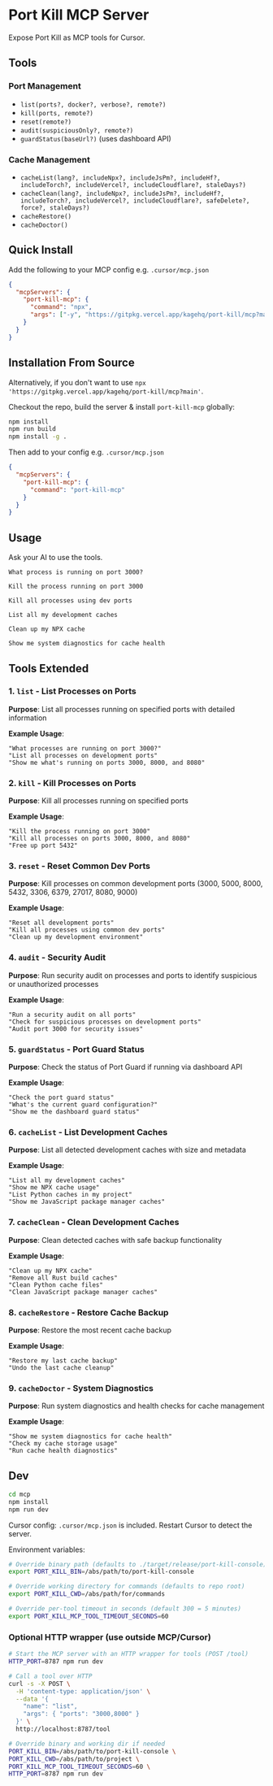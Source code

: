 # Port Kill MCP Server

Expose Port Kill as MCP tools for Cursor.

## Tools

### Port Management
- `list(ports?, docker?, verbose?, remote?)`
- `kill(ports, remote?)`
- `reset(remote?)`
- `audit(suspiciousOnly?, remote?)`
- `guardStatus(baseUrl?)` (uses dashboard API)

### Cache Management
- `cacheList(lang?, includeNpx?, includeJsPm?, includeHf?, includeTorch?, includeVercel?, includeCloudflare?, staleDays?)`
- `cacheClean(lang?, includeNpx?, includeJsPm?, includeHf?, includeTorch?, includeVercel?, includeCloudflare?, safeDelete?, force?, staleDays?)`
- `cacheRestore()`
- `cacheDoctor()`


## Quick Install

Add the following to your MCP config e.g. `.cursor/mcp.json`

```json
{
  "mcpServers": {
    "port-kill-mcp": {
      "command": "npx",
      "args": ["-y", "https://gitpkg.vercel.app/kagehq/port-kill/mcp?main"]
    }
  }
}
```

## Installation From Source

Alternatively, if you don't want to use `npx 'https://gitpkg.vercel.app/kagehq/port-kill/mcp?main'`.

Checkout the repo, build the server & install `port-kill-mcp` globally:
```bash
npm install
npm run build
npm install -g .
```

Then add to your config e.g. `.cursor/mcp.json`

```json
{
  "mcpServers": {
    "port-kill-mcp": {
      "command": "port-kill-mcp"
    }
  }
}
```

## Usage

Ask your AI to use the tools.

```text
What process is running on port 3000?
```

```text
Kill the process running on port 3000
```

```text
Kill all processes using dev ports
```

```text
List all my development caches
```

```text
Clean up my NPX cache
```

```text
Show me system diagnostics for cache health
```


## Tools Extended

### 1. **`list`** - List Processes on Ports
**Purpose**: List all processes running on specified ports with detailed information

**Example Usage**:
```text
"What processes are running on port 3000?"
"List all processes on development ports"
"Show me what's running on ports 3000, 8000, and 8080"
```

### 2. **`kill`** - Kill Processes on Ports
**Purpose**: Kill all processes running on specified ports

**Example Usage**:
```text
"Kill the process running on port 3000"
"Kill all processes on ports 3000, 8000, and 8080"
"Free up port 5432"
```

### 3. **`reset`** - Reset Common Dev Ports
**Purpose**: Kill processes on common development ports (3000, 5000, 8000, 5432, 3306, 6379, 27017, 8080, 9000)

**Example Usage**:
```text
"Reset all development ports"
"Kill all processes using common dev ports"
"Clean up my development environment"
```

### 4. **`audit`** - Security Audit
**Purpose**: Run security audit on processes and ports to identify suspicious or unauthorized processes

**Example Usage**:
```text
"Run a security audit on all ports"
"Check for suspicious processes on development ports"
"Audit port 3000 for security issues"
```

### 5. **`guardStatus`** - Port Guard Status
**Purpose**: Check the status of Port Guard if running via dashboard API

**Example Usage**:
```text
"Check the port guard status"
"What's the current guard configuration?"
"Show me the dashboard guard status"
```

### 6. **`cacheList`** - List Development Caches
**Purpose**: List all detected development caches with size and metadata

**Example Usage**:
```text
"List all my development caches"
"Show me NPX cache usage"
"List Python caches in my project"
"Show me JavaScript package manager caches"
```

### 7. **`cacheClean`** - Clean Development Caches
**Purpose**: Clean detected caches with safe backup functionality

**Example Usage**:
```text
"Clean up my NPX cache"
"Remove all Rust build caches"
"Clean Python cache files"
"Clean JavaScript package manager caches"
```

### 8. **`cacheRestore`** - Restore Cache Backup
**Purpose**: Restore the most recent cache backup

**Example Usage**:
```text
"Restore my last cache backup"
"Undo the last cache cleanup"
```

### 9. **`cacheDoctor`** - System Diagnostics
**Purpose**: Run system diagnostics and health checks for cache management

**Example Usage**:
```text
"Show me system diagnostics for cache health"
"Check my cache storage usage"
"Run cache health diagnostics"
```


## Dev

```bash
cd mcp
npm install
npm run dev
```

Cursor config: `.cursor/mcp.json` is included. Restart Cursor to detect the server.

Environment variables:

```bash
# Override binary path (defaults to ./target/release/port-kill-console)
export PORT_KILL_BIN=/abs/path/to/port-kill-console

# Override working directory for commands (defaults to repo root)
export PORT_KILL_CWD=/abs/path/for/commands

# Override per-tool timeout in seconds (default 300 = 5 minutes)
export PORT_KILL_MCP_TOOL_TIMEOUT_SECONDS=60
```


### Optional HTTP wrapper (use outside MCP/Cursor)

```bash
# Start the MCP server with an HTTP wrapper for tools (POST /tool)
HTTP_PORT=8787 npm run dev

# Call a tool over HTTP
curl -s -X POST \
  -H 'content-type: application/json' \
  --data '{
    "name": "list",
    "args": { "ports": "3000,8000" }
  }' \
  http://localhost:8787/tool

# Override binary and working dir if needed
PORT_KILL_BIN=/abs/path/to/port-kill-console \
PORT_KILL_CWD=/abs/path/to/project \
PORT_KILL_MCP_TOOL_TIMEOUT_SECONDS=60 \
HTTP_PORT=8787 npm run dev
```



